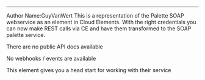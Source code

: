 ---------------------------
Author Name:GuyVanWert
This is a representation of the Palette SOAP webservice as an element in Cloud Elements. With the right credentials you can now make REST calls via CE and have them transformed to the SOAP palette service.

There are no public API docs available

No webhooks / events are available

This element gives you a head start for working with their service
